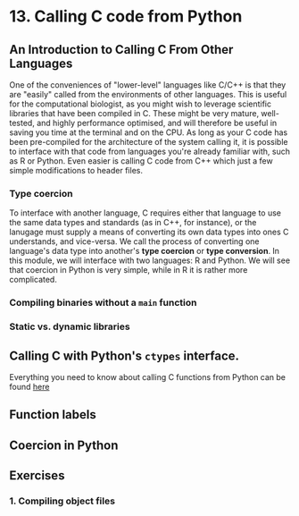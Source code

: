 # 13. Calling C code from Python

## An Introduction to Calling C From Other Languages
One of the conveniences of "lower-level" languages like C/C++ is that they are "easily" called from the environments of other languages.
This is useful for the computational biologist, as you might wish to leverage scientific libraries that have been compiled in C. 
These might be very mature, well-tested, and highly performance optimised, and will therefore be useful in saving you time at the terminal and on the CPU. 
As long as your C code has been pre-compiled for the architecture of the system calling it, it is possible to interface with that code from languages you're already familiar with, such as R or Python. 
Even easier is calling C code from C++ which just a few simple modifications to header files.

### Type coercion
To interface with another language, C requires either that language to use the same data types and standards (as in C++, for instance), or the lanugage must supply a means of converting its own data types into ones C understands, and vice-versa.
We call the process of converting one language's data type into another's **type coercion** or **type conversion**. In this module, we will interface with two languages: R and Python. We will see that coercion in Python is very simple, while in R it is rather more complicated.

### Compiling binaries without a `main` function

### Static vs. dynamic libraries

## Calling C with Python's `ctypes` interface.
Everything you need to know about calling C functions from Python can be found [here](https://docs.python.org/2/library/ctypes.html#module-ctypes)

## Function labels

## Coercion in Python

## Exercises

### 1. Compiling object files
